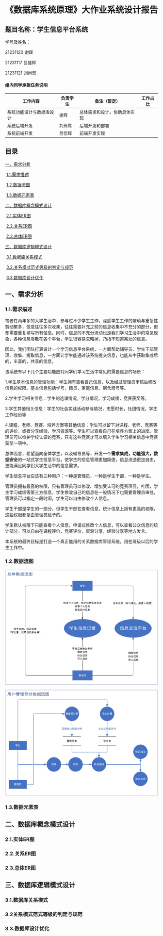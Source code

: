 # 《数据库系统原理》大作业系统设计报告

## 题目名称：学生信息平台系统

学号及姓名：

21231120 谢辉

21231117 吕佳辉

21231121 刘尚鹭



#### 组内同学承担任务说明

| 工作内容                 | 负责学生 | 备注（暂定）                 | 工作占比 |
| ------------------------ | -------- | ---------------------------- | -------- |
| 系统功能设计与数据库设计 | 谢辉     | 总体需求和设计，协助具体实现 |          |
| 系统后端开发             | 刘尚鹭   | 后端开发和部署               |          |
| 系统前端开发             | 吕佳辉   | 前端开发实现                 |          |

## 目录

[一、需求分析](#一、需求分析)

​	[1.1.需求描述](#1.1.需求描述)

​	[1.2.数据流图](#1.2.数据流图)

​	[1.3.数据元素表](#1.3.数据元素表)

[二、数据库概念模式设计](#二、数据库概念模式设计)

​	[2.1.实体ER图](#2.1.实体ER图)

​	[2.2.关系ER图](#2.2.关系ER图)

​	[2.3.总体ER图](#2.3.总体ER图)

[三、数据库逻辑模式设计](#三、数据库逻辑模式设计)

​	[3.1.数据库关系模式](#3.1.数据库关系模式)

​	[3.2.关系模式范式等级的判定与规范](#3.2.关系模式范式等级的判定与规范)

​	[3.3.数据库设计优化](#3.3.数据库设计优化)

## 一、需求分析

### 1.1.需求描述

笔者在两年多的大学生活中，参与过不少学生工作，深感学生工作的繁琐与重复性劳动繁多，信息往往多次收集，往往需要补充之前的信息收集中不充分的部分，但却需要重复填写所有信息。同时，信息的不充分流动也是我们学习生活中的常见现象，各种信息零散在各个平台，学生很容易忽略掉，乃指不知道某处的信息。

因此，我们团队打算设计一个学习信息平台系统，一方面帮助辅导员、学生干部管理、收集、提取信息，一方面让学生能通过该系统提交信息，也能从中获取集成后的，丰富的，共享的信息。

该系统有以下几个主要功能应对同学们学习生活中常见的需要信息的场景：

1.学生基本信息的管理功能：学生拥有查看自己信息，以及经过管理员审核后修改信息的权限。基本信息包括学号，籍贯，家庭信息，宿舍房号等。

2.学生学习相关信息：学生的选课情况，学分情况，学习成绩，竞赛获奖等。

3.学生其他相关信息：学生的社会实践活动参与情况，志愿时长，社团情况，学生工作经历等

4.课程、老师、竞赛、培养方案等其他信息：学生可以留下对课程、老师、竞赛等的评价，或者分享经验，学习资源等。学生可以查看自己在培养方案上的进度。管理员可以维护学校认证的竞赛，只有这些竞赛才可以填入学生学习相关信息中竞赛获奖一项中。

总体而言，希望面向全体学生，以及辅导员等，开发一个**需求集成，功能强大，数据安全**的一站式学生信息平台，使学生的信息管理更加简便，信息流通更加自由，更能满足同学们大学生活中的信息需求。

学生信息平台应该有三种用户：一种是管理员，一种是学生干部，一种是学生。

管理员拥有最高的权限，只有管理员可以修改、增加受认可的竞赛项目，社团，学生学习成绩等第三方信息。学生修改自己的信息在一般情况下也需要管理员审批，管理员可以指定一段时间，学生可以自由修改个人信息。

学生干部是学生的一部分，但学生干部在查看信息，统计信息上拥有更高的权限，这些权限都是由管理员赋予的。

学生默认权限下只能查看个人信息，申请式修改个人信息，可以查看公众信息的统计部分，可以自由在课程评价，竞赛评价，资源分享，经验分享等地方发言。

本系统的最终目标是打造一个真正能用的关系数据库管理系统，用在班级以后的学生工作中。

### 1.2.数据流图

![image-20231127224607090](./assets/image-20231127224607090.png)

![image-20231127224616637](./assets/image-20231127224616637.png)

### 1.3.数据元素表

## 二、数据库概念模式设计

### 2.1.实体ER图

### 2.2.关系ER图

### 2.3.总体ER图

## 三、数据库逻辑模式设计

### 3.1.数据库关系模式

### 3.2关系模式范式等级的判定与规范

### 3.3.数据库设计优化

